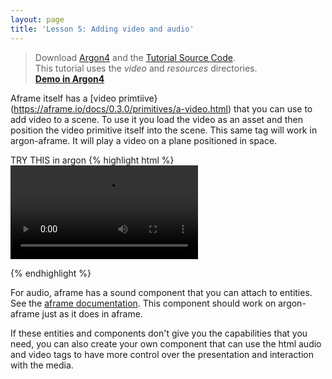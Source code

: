 ```yaml
---
layout: page
title: 'Lesson 5: Adding video and audio'
---
```

> Download [Argon4](http://argonjs.io/argon-app) and the [Tutorial Source Code](https://github.com/argonjs/design-aids/tree/gh-pages/code). <br> This tutorial uses the *video* and *resources* directories.<br> **[Demo in Argon4](https://github.com/argonjs/design-aids/tree/gh-pages/code/video/)**



Aframe itself has a [video primtiive}(https://aframe.io/docs/0.3.0/primitives/a-video.html) that you can use to add video to a scene. To use it you load the video as an asset and then position the video primitive itself into the scene. This same tag will work in argon-aframe. It will play a video on a plane positioned in space. 

TRY THIS in argon
{% highlight html %}
<ar-scene>
  <a-assets>
    <video id="myvideo" autoplay loop="true" src="xxx.mp4">
  </a-assets>
  <!-- Using the asset management system. -->
  <a-video src="#myvideo" width="16" height="9" position="0 0 -20"></a-video>
</ar-scene>
{% endhighlight %}



For audio, aframe has a sound component that you can attach to entities. See the [aframe documentation](https://aframe.io/docs/0.3.0/components/sound.html). This component should work on argon-aframe just as it does in aframe. 

If these entities and components don't give you the capabilities that you need, you can also create your own component that can use the html audio and video tags to have more control over the presentation and interaction with the media. 

